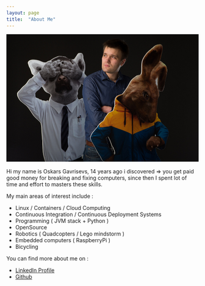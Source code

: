 ```yaml
---
layout: page
title:  "About Me"
---
```


![Oskars Gavrisevs](/images/profile_pic.jpg "Oskars Gavrisevs")

Hi my name is Oskars Gavrisevs, 14 years ago i discovered => you get paid good money for breaking and fixing computers, since then I spent lot of time and effort to masters these skills.

My main areas of interest include :

* Linux / Containers / Cloud Computing
* Continuous Integration / Continuous Deployment Systems
* Programming ( JVM stack + Python )
* OpenSource
* Robotics ( Quadcopters / Lego mindstorm )
* Embedded computers ( RaspberryPi )
* Bicycling

You can find more about me on :

* [LinkedIn Profile](https://lv.linkedin.com/in/oskarsg)
* [Github](https://github.com/ogavrisevs)
